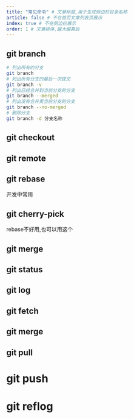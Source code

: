 ```yaml
---
title: "常见命令" # 文章标题,用于生成侧边栏目录名称
article: false # 不在首页文章列表页展示
index: true # 不在侧边栏展示
order: 1 # 文章排序,越大越靠后
---
```


## git branch
```bash
# 列出所有的分支
git branch 
# 列出所有分支的最后一次提交
git branch -v
# 列出已经合并到当前分支的分支
git branch --merged
# 列出没有合并奥当前分支的分支
git branch --no-merged
# 删除分支
git branch -d 分支名称
```

## git checkout

## git remote

## git rebase
开发中常用
## git cherry-pick
rebase不好用,也可以用这个
## git merge

## git status

## git log

## git fetch

## git merge

## git pull

# git push

# git reflog